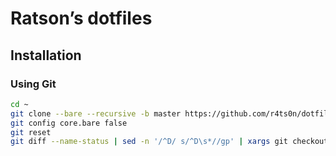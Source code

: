 # Ratson’s dotfiles

## Installation

### Using Git

```bash
cd ~
git clone --bare --recursive -b master https://github.com/r4ts0n/dotfiles.git .git
git config core.bare false
git reset
git diff --name-status | sed -n '/^D/ s/^D\s*//gp' | xargs git checkout master
```
